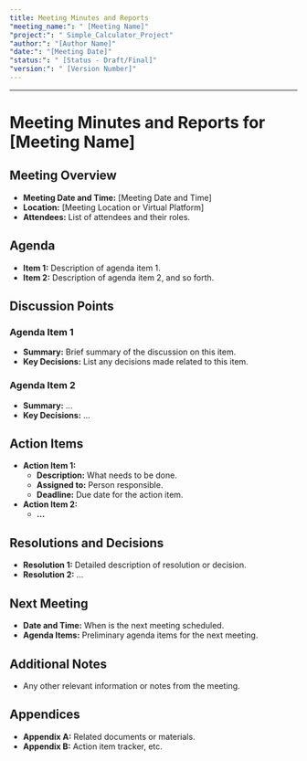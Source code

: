 ```yaml
---
title: Meeting Minutes and Reports
"meeting_name:": " [Meeting Name]"
"project:": " Simple_Calculator_Project"
"author:": "[Author Name]"
"date:": "[Meeting Date]"
"status:": " [Status - Draft/Final]"
"version:": " [Version Number]"
---
```

---
# Meeting Minutes and Reports for [Meeting Name]

## Meeting Overview

- **Meeting Date and Time:** [Meeting Date and Time]
- **Location:** [Meeting Location or Virtual Platform]
- **Attendees:** List of attendees and their roles.

## Agenda

- **Item 1:** Description of agenda item 1.
- **Item 2:** Description of agenda item 2, and so forth.

## Discussion Points

### Agenda Item 1

- **Summary:** Brief summary of the discussion on this item.
- **Key Decisions:** List any decisions made related to this item.

### Agenda Item 2

- **Summary:** ...
- **Key Decisions:** ...

## Action Items

- **Action Item 1:**
  - **Description:** What needs to be done.
  - **Assigned to:** Person responsible.
  - **Deadline:** Due date for the action item.
- **Action Item 2:**
  - **...**

## Resolutions and Decisions

- **Resolution 1:** Detailed description of resolution or decision.
- **Resolution 2:** ...

## Next Meeting

- **Date and Time:** When is the next meeting scheduled.
- **Agenda Items:** Preliminary agenda items for the next meeting.

## Additional Notes

- Any other relevant information or notes from the meeting.

## Appendices

- **Appendix A:** Related documents or materials.
- **Appendix B:** Action item tracker, etc.

